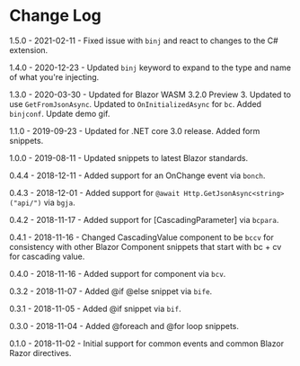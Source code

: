 # Change Log

1.5.0 - 2021-02-11 - Fixed issue with `binj` and react to changes to the C# extension.

1.4.0 - 2020-12-23 - Updated `binj` keyword to expand to the type and name of what you're injecting.

1.3.0 - 2020-03-30 - Updated for Blazor WASM 3.2.0 Preview 3. Updated to use `GetFromJsonAsync`. Updated to `OnInitializedAsync` for `bc`. Added `binjconf`. Update demo gif.

1.1.0 - 2019-09-23 - Updated for .NET core 3.0 release. Added form snippets.

1.0.0 - 2019-08-11 - Updated snippets to latest Blazor standards.

0.4.4 - 2018-12-11 - Added support for an OnChange event via `bonch`.

0.4.3 - 2018-12-01 - Added support for `@await Http.GetJsonAsync<string>("api/")` via `bgja`.

0.4.2 - 2018-11-17 - Added support for [CascadingParameter] via `bcpara`.

0.4.1 - 2018-11-16 - Changed CascadingValue component to be `bccv` for consistency with other Blazor Component snippets that start with bc + cv for cascading value.

0.4.0 - 2018-11-16 - Added support for <CascadingValue> component via `bcv`.

0.3.2 - 2018-11-07 - Added @if @else snippet via `bife`.

0.3.1 - 2018-11-05 - Added @if snippet via `bif`.

0.3.0 - 2018-11-04 - Added @foreach and @for loop snippets.

0.1.0 - 2018-11-02 - Initial support for common events and common Blazor Razor directives.
